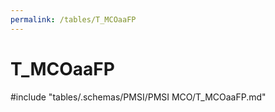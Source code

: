```yaml
---
permalink: /tables/T_MCOaaFP
---
```

# T_MCOaaFP
<!-- SPDX-License-Identifier: MPL-2.0 -->

<!-- ATTENTION : Ne pas supprimer ou modifier la ligne ci-dessous -->
#include "tables/.schemas/PMSI/PMSI MCO/T_MCOaaFP.md"
<!-- ATTENTION : Ne pas supprimer ou modifier la ligne ci-dessus -->
